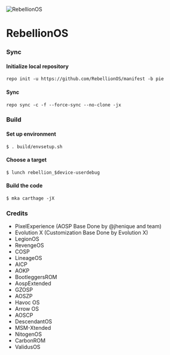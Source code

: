 ![RebellionOS](https://github.com/betallionos/manifest/raw/pie/logo.png)

# RebellionOS #

### Sync ###


#### Initialize local repository
```
repo init -u https://github.com/RebellionOS/manifest -b pie
```

#### Sync
```
repo sync -c -f --force-sync --no-clone -jx
```

### Build ###

#### Set up environment
```
$ . build/envsetup.sh
```

#### Choose a target
```
$ lunch rebellion_$device-userdebug
```

#### Build the code
```
$ mka carthage -jX
```

### Credits ###

- PixelExperience (AOSP Base Done by @jhenique and team)
- Evolution X (Customization Base Done by Evolution X)
- LegionOS
- RevengeOS
- COSP
- LineageOS
- AICP
- AOKP
- BootleggersROM
- AospExtended
- GZOSP
- AOSZP
- Havoc OS
- Arrow OS
- AOSCP
- DescendantOS
- MSM-Xtended
- NitogenOS
- CarbonROM
- ValidusOS
